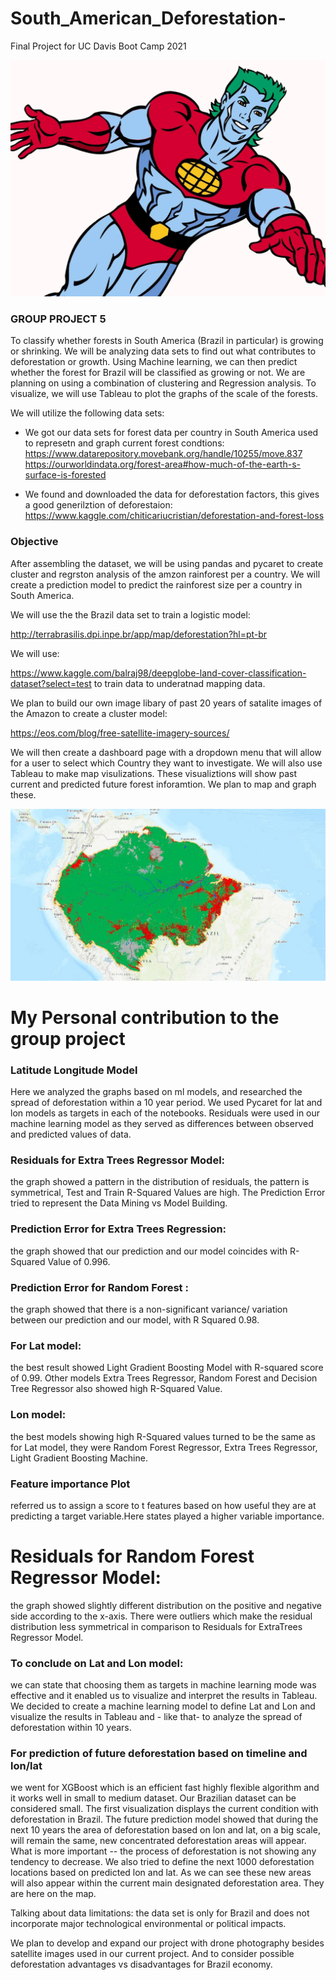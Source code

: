 # South_American_Deforestation-
Final Project for UC Davis Boot Camp 2021

![NPLCC](images/I_have_the_power.png)



### GROUP PROJECT 5

To classify whether forests in South America (Brazil in particular) is growing or shrinking. 
We will be analyzing data sets to find out what contributes to deforestation or growth.
Using Machine learning, we can then predict whether the forest for Brazil will be classified as growing or not.  We are planning on using a combination of clustering and Regression analysis. 
To visualize, we will use Tableau to plot the graphs of the scale of the forests.

We will utilize the following data sets:


* We got our data sets for forest data per country in South America used to represetn and graph current forest condtions:
https://www.datarepository.movebank.org/handle/10255/move.837
https://ourworldindata.org/forest-area#how-much-of-the-earth-s-surface-is-forested

* We found and downloaded the data for deforestation factors, this gives a good generilztion of deforestaion:
https://www.kaggle.com/chiticariucristian/deforestation-and-forest-loss


### Objective

After assembling the dataset, we will be using pandas and pycaret to create cluster and regrston analysis of the amzon rainforest per a country. We will create a prediction model to predict the rainforest size per a country in South America.

We will use the the Brazil data set to train a logistic model: 

http://terrabrasilis.dpi.inpe.br/app/map/deforestation?hl=pt-br


We will use:

https://www.kaggle.com/balraj98/deepglobe-land-cover-classification-dataset?select=test to train data to underatnad mapping data. 


We plan to build our own image libary of past 20 years of satalite images of the Amazon to create a cluster model:

https://eos.com/blog/free-satellite-imagery-sources/ 

We will then create a dashboard page with a dropdown menu that will allow for a user to select which Country they want to investigate. We will also use Tableau to make map visulizations. 
These visualiztions will show past current and predicted future forest inforamtion. We plan to map and graph these. 

![NPLCC](images/Rain_forest.png)



# My Personal contribution to the group project

### Latitude Longitude Model

Here we analyzed the graphs based on ml models, and  researched the spread of deforestation within a 10 year period. We used Pycaret for lat and lon models as targets in each of the notebooks. 
Residuals were used in our machine learning model as they served as differences between observed and predicted values of data. 



### Residuals for Extra Trees Regressor Model: 

the graph showed a pattern in the distribution of residuals, the pattern is symmetrical, Test and Train  R-Squared Values are high.
The Prediction Error tried to represent the Data Mining vs Model Building.


### Prediction Error for Extra Trees Regression: 
the graph showed that our prediction and our model coincides with R-Squared Value of 0.996.


### Prediction Error for Random Forest : 
the graph showed that there is a non-significant variance/ variation between our prediction and our model, with R Squared 0.98.


### For Lat model: 
the best result showed Light Gradient Boosting Model with R-squared score      of 0.99. Other models Extra Trees Regressor, Random Forest and Decision Tree Regressor also showed high R-Squared Value.


### Lon model:  
the best models showing high R-Squared values turned to be the same as for Lat model, they were  Random Forest Regressor, Extra Trees Regressor, Light Gradient Boosting Machine.


### Feature importance Plot
referred us  to assign a score to t features based on how useful they are at predicting a target variable.Here states played a higher variable importance.


# Residuals for Random Forest Regressor Model: 
the graph showed slightly different distribution on the positive and negative side according to the x-axis. There were outliers which make the residual distribution less symmetrical in comparison to Residuals for ExtraTrees Regressor Model.


### To conclude on Lat and Lon model: 
we can state that choosing them as targets in machine learning mode was effective and it enabled us to visualize and interpret the results in Tableau.
We decided to create a machine learning model to  define Lat and Lon and visualize the results in Tableau and - like that- to  analyze the spread of deforestation within  10 years. 



### For prediction of future deforestation based on timeline and lon/lat
we went for XGBoost which is an efficient fast highly flexible algorithm and   it works well in small to medium dataset. Our Brazilian dataset can be considered small. The first visualization displays the current condition with deforestation in Brazil. The future prediction model showed that during the next 10 years the area of deforestation based on lon and lat,  on a big scale, will remain the same, new concentrated deforestation areas will appear. What is more important -- the process of deforestation is not showing any tendency to decrease. We also tried to define  the next 1000 deforestation  locations based on predicted lon and lat. As we can see these new areas will also appear within the current main designated deforestation area. They are here on the map.


Talking about data limitations:  the data set is only for Brazil and does not incorporate major technological environmental or political impacts. 

We plan to develop and expand our project with  drone photography besides satellite images used in our current project. And to consider possible deforestation advantages vs disadvantages for Brazil economy.

